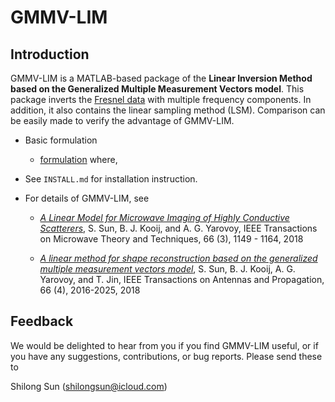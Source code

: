 GMMV-LIM
========

Introduction
------------

GMMV-LIM is a MATLAB-based package of the **Linear Inversion Method based on the Generalized Multiple Measurement Vectors model**. This package inverts the [Fresnel data](http://www.fresnel.fr/3Ddatabase/) with multiple frequency components. In addition, it also contains the linear sampling method (LSM). Comparison can be easily made to verify the advantage of GMMV-LIM. 

- Basic formulation

	- [formulation](http://latex.codecogs.com/gif.latex?%5Cmin%5C%20%5Ckappa%28J%29%20%5Cquad%20%5Ctext%7Bs.%20t.%7D%5C%20%5Cleft%5C%7C%5CPhi%20%5Ccdot%20J%20-%20Y%5Cright%5C%7C_F%20%5Cleq%20%5Ctilde%7B%5Csigma%7D)
	where, [](http://latex.codecogs.com/gif.latex?%5Ckappa%28J%29%3D%5C%7CJ%5C%7C_%7B1%2C2%7D%3A%3D%5Csum_%7Bn%3D1%7D%5EN%5Cleft%5C%7CJ_%7Bn%2C%3A%7D%5ET%5Cright%5C%7C_2)

- See `INSTALL.md` for installation instruction.

- For details of GMMV-LIM, see

	- [*A Linear Model for Microwave Imaging of Highly Conductive Scatterers*](https://ieeexplore.ieee.org/stamp/stamp.jsp?arnumber=8123524), S. Sun, B. J. Kooij, and A. G. Yarovoy, IEEE Transactions on Microwave Theory and Techniques, 66 (3), 1149 - 1164, 2018

	- [*A linear method for shape reconstruction based on the generalized multiple measurement vectors model*](https://ieeexplore.ieee.org/stamp/stamp.jsp?arnumber=8292840), S. Sun, B. J. Kooij, A. G. Yarovoy, and T. Jin, IEEE Transactions on Antennas and Propagation, 66 (4), 2016-2025, 2018

Feedback
--------
We would be delighted to hear from you if you find GMMV-LIM useful, or if you have any suggestions, contributions, or bug reports. Please send these to

Shilong Sun (shilongsun@icloud.com)

